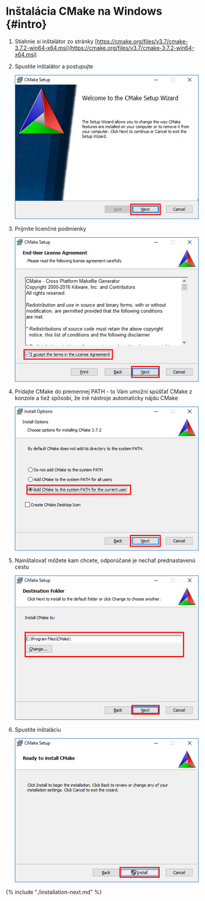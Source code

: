 # Inštalácia CMake na Windows {#intro}

1. Stiahnie si inštalátor zo stránky [https://cmake.org/files/v3.7/cmake-3.7.2-win64-x64.msi](https://cmake.org/files/v3.7/cmake-3.7.2-win64-x64.msi)

2. Spustite inštalátor a postupujte

   ![](../images/cmake/install_windows_01.png)
   
3. Prijmite licenčné podmienky

   ![](../images/cmake/install_windows_02.png)
   
4. Pridajte CMake do premennej PATH - to Vám umožní spúšťať CMake z konzole a tiež
   spôsobí, že iné nástroje automaticky nájdu CMake
   
   ![](../images/cmake/install_windows_03.png)
   
5. Nainštalovať môžete kam chcete, odporúčané je nechať prednastavenú cestu

   ![](../images/cmake/install_windows_04.png)  

6. Spustite inštaláciu

   ![](../images/cmake/install_windows_05.png)

{% include "./installation-next.md" %}
